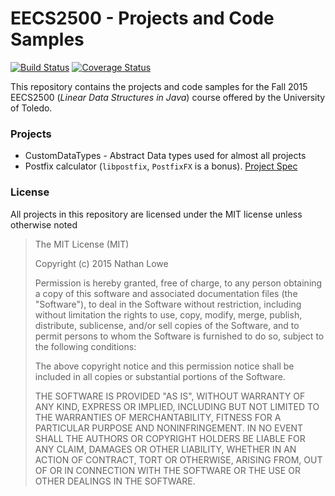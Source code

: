 # EECS2500 - Projects and Code Samples
[![Build Status](https://travis-ci.org/techwiz24/EECS2500.svg)](https://travis-ci.org/techwiz24/EECS2500)
[![Coverage Status](https://coveralls.io/repos/techwiz24/EECS2500/badge.svg?branch=master&service=github)](https://coveralls.io/github/techwiz24/EECS2500?branch=master)

This repository contains the projects and code samples for the Fall 2015 EECS2500 (*Linear Data Structures in Java*)
course offered by the University of Toledo.

### Projects
* CustomDataTypes - Abstract Data types used for almost all projects
* Postfix calculator (`libpostfix`, `PostfixFX` is a bonus). [Project Spec](Assignments/Assignment_1.pdf)

### License
All projects in this repository are licensed under the MIT license unless otherwise noted

> The MIT License (MIT)
>
> Copyright (c) 2015 Nathan Lowe
>
> Permission is hereby granted, free of charge, to any person obtaining a copy
> of this software and associated documentation files (the "Software"), to deal
> in the Software without restriction, including without limitation the rights
> to use, copy, modify, merge, publish, distribute, sublicense, and/or sell
> copies of the Software, and to permit persons to whom the Software is
> furnished to do so, subject to the following conditions:
>
> The above copyright notice and this permission notice shall be included in all
> copies or substantial portions of the Software.
>
> THE SOFTWARE IS PROVIDED "AS IS", WITHOUT WARRANTY OF ANY KIND, EXPRESS OR
> IMPLIED, INCLUDING BUT NOT LIMITED TO THE WARRANTIES OF MERCHANTABILITY,
> FITNESS FOR A PARTICULAR PURPOSE AND NONINFRINGEMENT. IN NO EVENT SHALL THE
> AUTHORS OR COPYRIGHT HOLDERS BE LIABLE FOR ANY CLAIM, DAMAGES OR OTHER
> LIABILITY, WHETHER IN AN ACTION OF CONTRACT, TORT OR OTHERWISE, ARISING FROM,
> OUT OF OR IN CONNECTION WITH THE SOFTWARE OR THE USE OR OTHER DEALINGS IN THE
> SOFTWARE.
